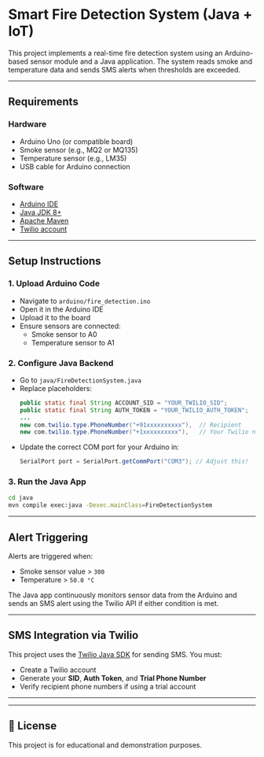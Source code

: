 #  Smart Fire Detection System (Java + IoT)

This project implements a real-time fire detection system using an Arduino-based sensor module and a Java application. The system reads smoke and temperature data and sends SMS alerts when thresholds are exceeded.

---
##  Requirements

### Hardware
- Arduino Uno (or compatible board)
- Smoke sensor (e.g., MQ2 or MQ135)
- Temperature sensor (e.g., LM35)
- USB cable for Arduino connection

### Software
- [Arduino IDE](https://www.arduino.cc/en/software)
- [Java JDK 8+](https://www.oracle.com/java/technologies/javase-jdk11-downloads.html)
- [Apache Maven](https://maven.apache.org/)
- [Twilio account](https://www.twilio.com/)

---

##  Setup Instructions

### 1. **Upload Arduino Code**
- Navigate to `arduino/fire_detection.ino`
- Open it in the Arduino IDE
- Upload it to the board
- Ensure sensors are connected:
  - Smoke sensor to A0
  - Temperature sensor to A1

### 2. **Configure Java Backend**
- Go to `java/FireDetectionSystem.java`
- Replace placeholders:
  ```java
  public static final String ACCOUNT_SID = "YOUR_TWILIO_SID";
  public static final String AUTH_TOKEN = "YOUR_TWILIO_AUTH_TOKEN";
  ...
  new com.twilio.type.PhoneNumber("+91xxxxxxxxxx"),  // Recipient
  new com.twilio.type.PhoneNumber("+1xxxxxxxxxx"),   // Your Twilio number
  ```
- Update the correct COM port for your Arduino in:
  ```java
  SerialPort port = SerialPort.getCommPort("COM3"); // Adjust this!
  ```

### 3. **Run the Java App**
```bash
cd java
mvn compile exec:java -Dexec.mainClass=FireDetectionSystem
```

---

##  Alert Triggering

Alerts are triggered when:
- Smoke sensor value > `300`
- Temperature > `50.0 °C`

The Java app continuously monitors sensor data from the Arduino and sends an SMS alert using the Twilio API if either condition is met.

---

##  SMS Integration via Twilio

This project uses the [Twilio Java SDK](https://www.twilio.com/docs/libraries/java) for sending SMS. You must:
- Create a Twilio account
- Generate your **SID**, **Auth Token**, and **Trial Phone Number**
- Verify recipient phone numbers if using a trial account

---


---

## 📃 License

This project is for educational and demonstration purposes.
